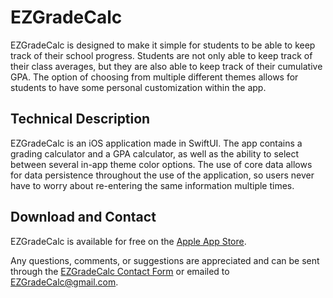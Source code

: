 # EZGradeCalc
EZGradeCalc is designed to make it simple for students to be able to keep track of their school progress. Students are not only able to keep track of their class averages, but they are also able to keep track of their cumulative GPA. The option of choosing from multiple different themes allows for students to have some personal customization within the app.

## Technical Description
EZGradeCalc is an iOS application made in SwiftUI. The app contains a grading calculator and a GPA calculator, as well as the ability to select between several in-app theme color options. The use of core data allows for data persistence throughout the use of the application, so users never have to worry about re-entering the same information multiple times.

## Download and Contact
EZGradeCalc is available for free on the [Apple App Store](https://www.google.com/?client=safari "EZGradeCalc on the Apple App Store").

Any questions, comments, or suggestions are appreciated and can be sent through the [EZGradeCalc Contact Form](https://samb133.github.io/EZGradeCalc-SupportSite/ "EZGradeCalc Contact Form Website") or emailed to [EZGradeCalc@gmail.com](mailto:EZGradeCalc@gmail.com "Send an Email").
